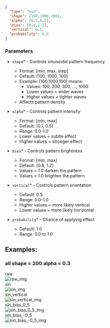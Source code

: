 ```json
{
  "type": "sin",
  "shape": [100,1000,100],
  "alpha": [0.1,0.5],
  "bias": [0.8,1.2],
  "vertical": 0.5,
  "probability": 0.5
}
```
### Parameters
- `shape`* - Controls sinusoidal pattern frequency
  - Format: [min, max, step]
  - Default: [100, 1000, 100]
  - Example: [100,1000,100] means:
    - Values: 100, 200, 300, ..., 1000
    - Lower values = wider waves
    - Higher values = tighter waves
  - Affects pattern density

- `alpha`* - Controls pattern intensity
  - Format: [min, max]
  - Default: [0.1, 0.5]
  - Range: 0.0-1.0
  - Lower values = subtle effect
  - Higher values = stronger effect

- `bias`* - Controls pattern brightness
  - Format: [min, max]
  - Default: [0.8, 1.2]
  - Values < 1.0 darken the pattern
  - Values > 1.0 brighten the pattern

- `vertical`* - Controls pattern orientation
  - Default: 0.5
  - Range: 0.0-1.0
  - Higher values = more likely vertical
  - Lower values = more likely horizontal

- `probability`* - Chance of applying effect
  - Default: 1.0
  - Range: 0.0 to 1.0

## Examples:
### all shape = 200  alpha = 0.3
<div> raw</div>
<img src="images/sin/raw.png" title="raw_img">
<div> sin</div>
<img src="images/sin/sin.png" title="sin_img">
<div> sin_vertical</div>
<img src="images/sin/sin_vertical.png" title="sin_vertical_img">
<div> sin_bias_0_5</div>
<img src="images/sin/sin_bias_0_5.png" title="sin_bias_0_5_img">
<div> sin_bias_-0_5</div>
<img src="images/sin/sin_bias_-0_5.png" title="sin_bias_-0_5_img">
